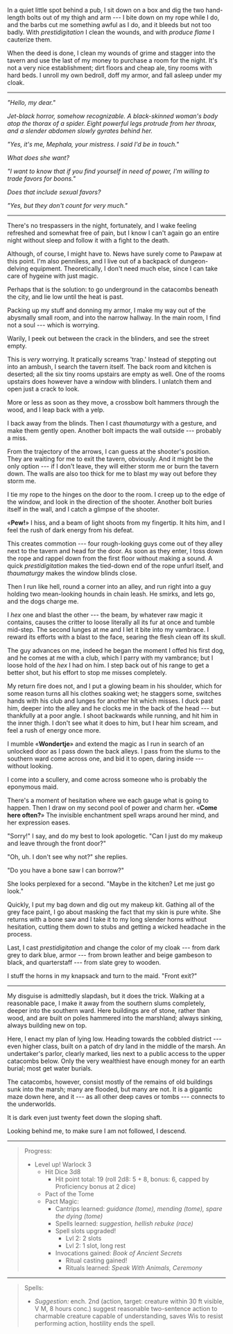 In a quiet little spot behind a pub, I sit down on a box and dig the two
hand-length bolts out of my thigh and arm --- I bite down on my rope while I
do, and the barbs cut me something awful as I do, and it bleeds but not too
badly. With _prestidigitation_ I clean the wounds, and with _produce flame_
I cauterize them.

When the deed is done, I clean my wounds of grime and stagger into the tavern
and use the last of my money to purchase a room for the night. It's not a very
nice establishment; dirt floors and cheap ale, tiny rooms with hard beds. I unroll
my own bedroll, doff my armor, and fall asleep under my cloak.

----

_"Hello, my dear."_

_Jet-black horror, somehow recognizable. A black-skinned woman's body atop the
thorax of a spider. Eight powerful legs protrude from her throax, and a slender
abdomen slowly gyrates behind her._

_"Yes, it's me, Mephala, your mistress. I said I'd be in touch."_

_What does she want?_

_"I want to know that if you find yourself in need of power, I'm willing
to trade favors for boons."_

_Does that include sexual favors?_

_"Yes, but they don't count for very much."_

----

There's no trespassers in the night, fortunately, and I wake feeling refreshed
and somewhat free of pain, but I know I can't again go an entire night without
sleep and follow it with a fight to the death.

Although, of course, I might have to. News have surely come to Pawpaw at this
point. I'm also penniless, and I live out of a backpack of dungeon-delving
equipment. Theoretically, I don't need much else, since I can take care of hygeine
with just magic.

Perhaps that is the solution: to go underground in the catacombs beneath the city,
and lie low until the heat is past.

Packing up my stuff and donning my armor, I make my way out of the abysmally small room,
and into the narrow hallway. In the main room, I find not a soul --- which is
worrying.

Warily, I peek out between the crack in the blinders, and see the street empty.

This is _very_ worrying. It pratically screams 'trap.' Instead of steppting out into
an ambush, I search the tavern itself. The back room and kitchen is deserted; all the
six tiny rooms upstairs are empty as well. One of the rooms upstairs does however have
a window with blinders. I unlatch them and open just a crack to look.

More or less as soon as they move, a crossbow bolt hammers through the wood, and I leap
back with a yelp.

I back away from the blinds. Then I cast _thaumaturgy_ with a gesture, and make them
gently open. Another bolt impacts the wall outside --- probably a miss.

From the trajectory of the arrows, I can guess at the shooter's position. They
are waiting for me to exit the tavern, obviously. And it might be the only
option --- if I don't leave, they will either storm me or burn the tavern
down. The walls are also too thick for me to blast my way out before they storm
me.

I tie my rope to the hinges on the door to the room. I creep up to the edge of the
window, and look in the direction of the shooter. Another bolt buries itself in the wall,
and I catch a glimpse of the shooter.

«__Pew!__» I hiss, and a beam of light shoots from my fingertip. It hits him, and I feel
the rush of dark energy from his defeat.

This creates commotion --- four rough-looking guys come out of they alley next to the tavern
and head for the door. As soon as they enter, I toss down the rope and rappel down from the first floor
without making a sound. A quick _prestidigitation_ makes the tied-down end of the rope unfurl itself,
and _thaumaturgy_ makes the window blinds close.

Then I run like hell, round a corner into an alley, and run right into a guy holding two mean-looking
hounds in chain leash. He smirks, and lets go, and the dogs charge me.

I _hex_ one and blast the other --- the beam, by whatever raw magic it contains, causes the critter to
loose literally all its fur at once and tumble mid-step. The second lunges at me and I let it bite into my
vambrace. I reward its efforts with a blast to the face, searing the flesh clean off its skull.

The guy advances on me, indeed he began the moment I offed his first dog, and he comes at me with a club,
which I parry with my vambrance; but I loose hold of the _hex_ I had on him. I step back out of his range
to get a better shot, but his effort to stop me misses completely.

My return fire does not, and I put a glowing beam in his shoulder, which for some reason turns all
his clothes soaking wet; he staggers some, switches hands with his club and lunges for another hit which
misses. I duck past him, deeper into the alley and he clocks me in the back of the head --- but thankfully
at a poor angle. I shoot backwards while running, and hit him in the inner thigh. I don't see what it does
to him, but I hear him scream, and feel a rush of energy once more.

I mumble «__Wondertje__» and extend the magic as I run in search of an
unlocked door as I pass down the back alleys. I pass from the slums to the
southern ward come across one, and bid it to open, daring inside --- without
looking.

I come into a scullery, and come across someone who is probably the eponymous maid.

There's a moment of hesitation where we each gauge what is going to happen. Then I draw on
my second pool of power and charm her. «__Come here often?__» The invisible enchantment spell
wraps around her mind, and her expression eases.

"Sorry!" I say, and do my best to look apologetic. "Can I just do my makeup and leave through the front door?"

"Oh, uh. I don't see why not?" she replies.

"Do you have a bone saw I can borrow?"

She looks perplexed for a second. "Maybe in the kitchen? Let me just go look."

Quickly, I put my bag down and dig out my makeup kit. Gathing all of the grey
face paint, I go about masking the fact that my skin is pure white. She returns
with a bone saw and I take it to my long slender horns without hesitation,
cutting them down to stubs and getting a wicked headache in the process.

Last, I cast _prestidigitation_ and change the color of my cloak --- from dark
grey to dark blue, armor --- from brown leather and beige gambeson to black, and
quarterstaff --- from slate grey to wooden.

I stuff the horns in my knapsack and turn to the maid. "Front exit?"

----

My disguise is admittedly slapdash, but it does the trick. Walking at a reasonable pace, I make it away from
the southern slums completely, deeper into the southern ward. Here buildings are of stone, rather than wood, and
are built on poles hammered into the marshland; always sinking, always building new on top.

Here, I enact my plan of lying low. Heading towards the cobbled district ---
even higher class, built on a patch of dry land in the middle of the marsh. An undertaker's parlor, clearly
marked, lies next to a public access to the upper catacombs below. Only the very wealthiest have enough money
for an earth burial; most get water burials.

The catacombs, however, consist mostly of the remains of old buildings sunk into the marsh; many are flooded,
but many are not. It is a gigantic maze down here, and it --- as all other deep caves or tombs --- connects to
the underworlds.

It is dark even just twenty feet down the sloping shaft.

Looking behind me, to make sure I am not followed, I descend.

----

> Progress:
> - Level up! Warlock 3
>   - Hit Dice 3d8 
>     - Hit point total: 19 (roll 2d8: 5 + 8, bonus: 6, capped by Proficiency bonus at 2 dice)
>   - Pact of the Tome
>   - Pact Magic:
>     - Cantrips learned: _guidance (tome), mending (tome), spare the dying (tome)_
>     - Spells learned: _suggestion, hellish rebuke (race)_
>     - Spell slots upgraded!
>       - Lvl 2: 2 slots
>       - Lvl 2: 1 slot, long rest
>     - Invocations gained: _Book of Ancient Secrets_
>       - Ritual casting gained!
>       - Rituals learned: _Speak With Animals, Ceremony_

----

> Spells:
> - _Suggestion:_ ench. 2nd (action, target: creature within 30 ft visible, V M, 8 hours conc.) suggest
>   reasonable two-sentence action to charmable creature capable of understanding, saves Wis to resist
>   performing action, hostility ends the spell.
